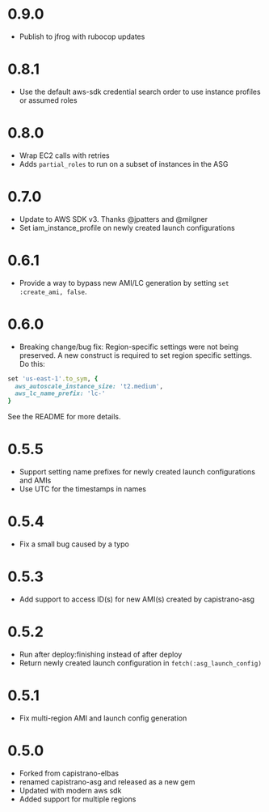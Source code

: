 # 0.9.0

* Publish to jfrog with rubocop updates

# 0.8.1

* Use the default aws-sdk credential search order to use instance profiles
  or assumed roles

# 0.8.0

* Wrap EC2 calls with retries
* Adds `partial_roles` to run on a subset of instances in the ASG

# 0.7.0

* Update to AWS SDK v3. Thanks @jpatters and @milgner
* Set iam_instance_profile on newly created launch configurations

# 0.6.1

* Provide a way to bypass new AMI/LC generation by setting `set :create_ami, false`.

# 0.6.0

* Breaking change/bug fix: Region-specific settings were not being preserved. A
  new construct is required to set region specific settings. Do this:

```ruby
set 'us-east-1'.to_sym, {
  aws_autoscale_instance_size: 't2.medium',
  aws_lc_name_prefix: 'lc-'
}
```

See the README for more details.

# 0.5.5

* Support setting name prefixes for newly created launch configurations and AMIs
* Use UTC for the timestamps in names

# 0.5.4

* Fix a small bug caused by a typo

# 0.5.3

* Add support to access ID(s) for new AMI(s) created by capistrano-asg

# 0.5.2

* Run after deploy:finishing instead of after deploy
* Return newly created launch configuration in `fetch(:asg_launch_config)`

# 0.5.1

* Fix multi-region AMI and launch config generation

# 0.5.0

* Forked from capistrano-elbas
* renamed capistrano-asg and released as a new gem
* Updated with modern aws sdk
* Added support for multiple regions

